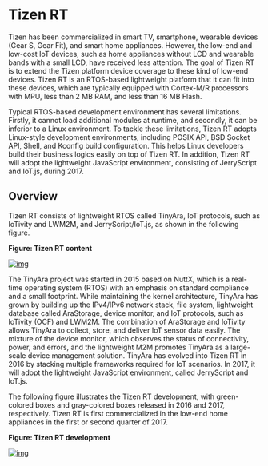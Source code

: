 # Tizen RT

Tizen has been commercialized in smart TV, smartphone, wearable devices (Gear S, Gear Fit), and smart home appliances. However, the low-end and low-cost IoT devices, such as home appliances without LCD and wearable bands with a small LCD, have received less attention. The goal of Tizen RT is to extend the Tizen platform device coverage to these kind of low-end devices. Tizen RT is an RTOS-based lightweight platform that it can fit into these devices, which are typically equipped with Cortex-M/R processors with MPU, less than 2 MB RAM, and less than 16 MB Flash.

Typical RTOS-based development environment has several limitations. Firstly, it cannot load additional modules at runtime, and secondly, it can be inferior to a Linux environment. To tackle these limitations, Tizen RT adopts Linux-style development environments, including POSIX API, BSD Socket API, Shell, and Kconfig build configuration. This helps Linux developers build their business logics easily on top of Tizen RT. In addition, Tizen RT will adopt the lightweight JavaScript environment, consisting of JerryScript and IoT.js, during 2017.

## Overview

Tizen RT consists of lightweight RTOS called TinyAra, IoT protocols, such as IoTivity and LWM2M, and JerryScript/IoT.js, as shown in the following figure.

**Figure: Tizen RT content**

[![img](https://source.tizen.org/sites/default/files/resize/images/tizen_rt_introduction-800x350.png)](https://source.tizen.org/sites/default/files/images/tizen_rt_introduction.png)

The TinyAra project was started in 2015 based on NuttX, which is a real-time operating system (RTOS) with an emphasis on standard compliance and a small footprint. While maintaining the kernel architecture, TinyAra has grown by building up the IPv4/IPv6 network stack, file system, lightweight database called AraStorage, device monitor, and IoT protocols, such as IoTivity (OCF) and LWM2M. The combination of AraStorage and IoTivity allows TinyAra to collect, store, and deliver IoT sensor data easily. The mixture of the device monitor, which observes the status of connectivity, power, and errors, and the lightweight M2M promotes TinyAra as a large-scale device management solution. TinyAra has evolved into Tizen RT in 2016 by stacking multiple frameworks required for IoT scenarios. In 2017, it will adopt the lightweight JavaScript environment, called JerryScript and IoT.js.

The following figure illustrates the Tizen RT development, with green-colored boxes and gray-colored boxes released in 2016 and 2017, respectively. Tizen RT is first commercialized in the low-end home appliances in the first or second quarter of 2017.

**Figure: Tizen RT development**

[![img](https://source.tizen.org/sites/default/files/resize/images/tizen_rt_architecture-800x466.png)](https://source.tizen.org/sites/default/files/images/tizen_rt_architecture.png)